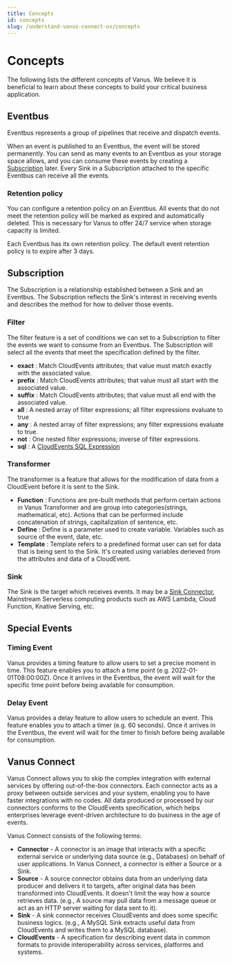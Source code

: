 ```yaml
---
title: Concepts
id: concepts
slug: /understand-vanus-connect-os/concepts
---
```


# Concepts

The following lists the different concepts of Vanus. We believe it is beneficial to learn about these concepts to build 
your critical business application.

## Eventbus

Eventbus represents a group of pipelines that receive and dispatch events.

When an event is published to an Eventbus, the event will be stored permanently. You can send as many events to an
Eventbus as your storage space allows, and you can consume these events by creating a [Subscription](#subscription)
later. Every Sink in a Subscription attached to the specific Eventbus can receive all the events.

### Retention policy

You can configure a retention policy on an Eventbus. All events that do not meet the retention policy will be marked as
expired and automatically deleted. This is necessary for Vanus to offer 24/7 service when storage capacity is
limited.

Each Eventbus has its own retention policy. The default event retention policy is to expire after 3 days.

## Subscription

The Subscription is a relationship established between a Sink and an Eventbus. The Subscription reflects the Sink's 
interest in receiving events and describes the method for how to deliver those events.

### Filter

The filter feature is a set of conditions we can set to a Subscription to filter the events we want to consume from an Eventbus.
The Subscription will select all the events that meet the specification defined by the filter.

- **exact** : Match CloudEvents attributes; that value must match exactly with the associated value.
- **prefix** : Match CloudEvents attributes; that value must all start with the associated value.
- **suffix** : Match CloudEvents attributes; that value must all end with the associated value.
- **all** : A nested array of filter expressions; all filter expressions evaluate to true
- **any** : A nested array of filter expressions; any filter expressions evaluate to true.
- **not** : One nested filter expressions; inverse of filter expressions.
- **sql** : A [CloudEvents SQL Expression](https://github.com/cloudevents/spec/blob/main/cesql/spec.md)

### Transformer

The transformer is a feature that allows for the modification of data from a CloudEvent before it is sent to the Sink.

- **Function** : Functions are pre-built methods that perform certain actions in Vanus Transformer and are group into categories(strings, mathematical, etc). Actions that can be performed include concatenation of strings, capitalization of sentence, etc.
- **Define** : Define is a parameter used to create variable. Variables such as source of the event, date, etc.
- **Template** : Template refers to a predefined format user can set for data that is being sent to the Sink. It's created using variables derieved from the attributes and data of a CloudEvent.

### Sink

The Sink is the target which receives events. It may be a [Sink Connector](#vance-connect), Mainstream Serverless 
computing products such as AWS Lambda, Cloud Function, Knative Serving, etc.

## Special Events

### Timing Event

Vanus provides a timing feature to allow users to set a precise moment in time. This feature enables you to attach a 
time point (e.g. 2022-01-01T08:00:00Z). Once it arrives in the Eventbus, the event will wait for the specific time point 
before being available for consumption.

### Delay Event
Vanus provides a delay feature to allow users to schedule an event. This feature enables you to attach a timer (e.g. 60 seconds).
Once it arrives in the Eventbus, the event will wait for the timer to finish before being available for consumption.

## Vanus Connect

Vanus Connect allows you to skip the complex integration with external services by offering out-of-the-box connectors.
Each connector acts as a proxy between outside services and your system, enabling you to have faster integrations with
no codes.
All data produced or processed by our connectors conforms to the CloudEvents specification, which helps enterprises
leverage event-driven architecture to do business in the age of events.

Vanus Connect consists of the following terms:

- **Connector** - A connector is an image that interacts with a specific external service or underlying data source
  (e.g., Databases) on behalf of user applications.
  In Vanus Connect, a connector is either a Source or a Sink.
- **Source** - A source connector obtains data from an underlying data producer and delivers it to targets, after
  original data has been transformed into CloudEvents. It doesn't limit the way how a source retrieves data.
  (e.g., A source may pull data from a message queue or act as an HTTP server waiting for data sent to it).
- **Sink** - A sink connector receives CloudEvents and does some specific business logics.
  (e.g., A MySQL Sink extracts useful data from CloudEvents and writes them to a MySQL database).
- **CloudEvents** - A specification for describing event data in common formats to provide interoperability across
  services, platforms and systems.

